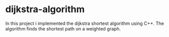 # dijkstra-algorithm
In this project i implemented the dijkstra shortest algorithm using C++. The algorithm finds the shortest path on a weighted graph. 